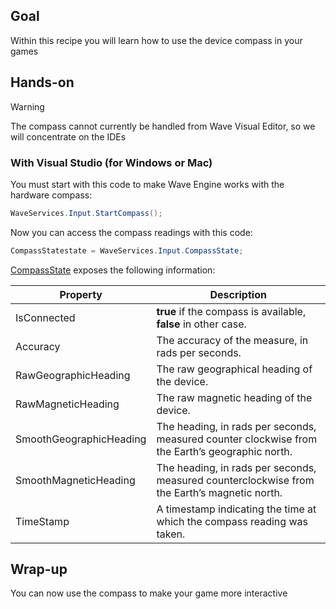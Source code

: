 ## Goal

Within this recipe you will learn how to use the device compass in your games 

## Hands-on

>[!Warning]
>The compass cannot currently be handled from Wave Visual Editor, so we will concentrate on the IDEs

### With Visual Studio (for Windows or Mac)

You must start with this code to make Wave Engine works with the hardware compass:

```C#
WaveServices.Input.StartCompass();
```

Now you can access the compass readings with this code:

```C#
CompassStatestate = WaveServices.Input.CompassState;
```

[CompassState](xref:WaveEngine.Common.Input.CompassState)
exposes the following information:

| Property | Description |
|---	|---	|
|IsConnected| **true** if the compass is available, **false** in other case.|
|Accuracy| The accuracy of the measure, in rads per seconds.|
|RawGeographicHeading| The raw geographical heading of the device.|
|RawMagneticHeading|  The raw magnetic heading of the device.|  
|SmoothGeographicHeading|  The heading, in rads per seconds, measured counter clockwise from the Earth’s geographic north.|  
|SmoothMagneticHeading|  The heading, in rads per seconds, measured counterclockwise from the Earth’s magnetic north.|  
|TimeStamp|  A timestamp indicating the time at which the compass reading was taken.|

## Wrap-up

You can now use the compass to make your game more interactive